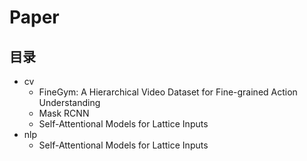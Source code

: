 # Paper

## 目录

* cv
  * FineGym: A Hierarchical Video Dataset for Fine-grained Action Understanding
  * Mask RCNN
  * Self-Attentional Models for Lattice Inputs
* nlp
  * Self-Attentional Models for Lattice Inputs